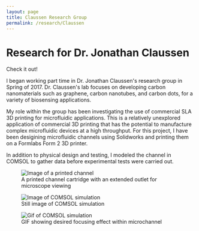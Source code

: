 ```yaml
---
layout: page
title: Claussen Research Group
permalink: /research/Claussen
---
```


# Research for Dr. Jonathan Claussen


Check it out!

I began working part time in Dr. Jonathan Claussen's research group in Spring of 2017. Dr. Claussen's lab focuses on developing carbon nanomaterials such as graphene, carbon nanotubes, and carbon dots, for a variety of biosensing applications. 

My role within the group has been investigating the use of commercial SLA 3D printing for microfluidic applications. This is a relatively unexplored application of commercial 3D printing that has the potential to manufacture complex microfluidic devices at a high throughput. For this project, I have been desigining microfluidic channels using Solidworks and printing them on a Formlabs Form 2 3D printer.

In addition to physical design and testing, I modeled the channel in COMSOL to gather data before experimental tests were carried out. 

<figure>
	<img src="{{ site.url }}/assets/channel_no_exif.jpg" alt="Image of a printed channel"/>
	<figcaption>A printed channel cartridge with an extended outlet for microscope viewing</figcaption>
</figure>

<figure>
	<img src="{{ site.url }}/assets/flow.png" alt="Image of COMSOL simulation"/>
	<figcaption>Still image of COMSOL simulation</figcaption>
</figure>

<figure>
	<img src="{{ site.url }}/assets/flow.gif" alt="Gif of COMSOL simulation"/>
	<figcaption>GIF showing desired focusing effect within microchannel</figcaption>
</figure>
